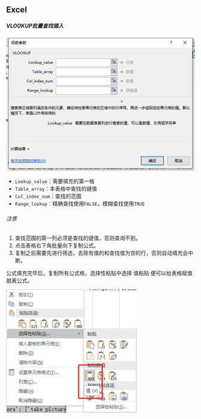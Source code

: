 ## Excel

##### VLOOKUP批量查找插入



![image-20210923104158803](https://raw.githubusercontent.com/windsoul124/blogPic/main/img/image-20210923104158803.png)



- `Lookup_value`：需要填充的第一格
- `Table_array`：本表格中查找的键值
- `Col_index_num`：查找的范围
- `Range_lookup`：精确查找使用`FALSE`，模糊查找使用`TRUE`

###### 注意

1. 查找范围的第一列必须是查找的键值，否则查询不到。
2. 点击表格右下角批量向下复制公式。
3. 复制之前需要先进行筛选，去除有值的和查找值为空的行，否则自动填充会中断。

公式填充完毕后，复制所有公式格，选择性粘贴中选择 值粘贴 便可以给表格赋值脱离公式。



![image-20210923105144392](https://raw.githubusercontent.com/windsoul124/blogPic/main/img/image-20210923105144392.png)